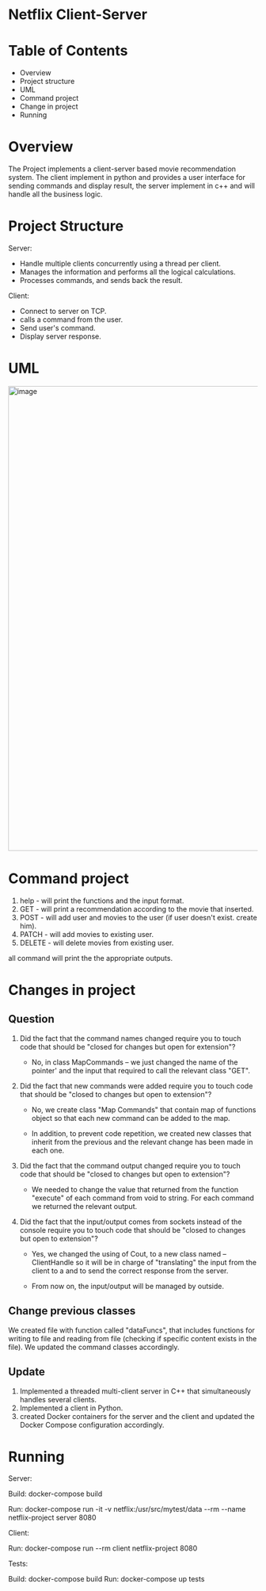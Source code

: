 # Netflix Client-Server

# Table of Contents

-	Overview
-	Project structure
-	UML
-	Command project
-	Change in project
-	Running

# Overview

The Project implements a client-server based movie recommendation system. The client implement in python and provides a user interface for sending commands and display result, the server implement in c++ and will handle all the business logic.

# Project Structure
Server:

-	Handle multiple clients concurrently using a thread per client.
-	Manages the information and performs all the logical calculations.
-	Processes commands, and sends back the result.
    
Client:

-	Connect to server on TCP.
-	calls a command from the user.
-	Send user's command.
-	Display server response.
# UML
<img width="938" alt="image" src="https://github.com/user-attachments/assets/1561690d-be7b-47c4-95ea-1a223902ca2b" />

# Command project
1. help - will print the functions and the input format.
2. GET - will print a recommendation according to the movie that inserted.
3. POST - will add user and movies to the user (if user doesn't exist. create him).
4. PATCH -  will add movies to existing user.
5. DELETE - will delete movies from existing user.

all command will print the the appropriate outputs.

# Changes in project

## Question 

1.	Did the fact that the command names changed require you to touch code that should be "closed for changes but open for extension"?
   
    -	No, in class MapCommands – we just changed the name of the pointer' and the input that required to call the relevant class "GET".

2.	Did the fact that new commands were added require you to touch code that should be "closed to changes but open to extension"?
   
    -	No, we create class "Map Commands" that contain map of functions object so that each new command can be added to the map.
  
    -	In addition, to prevent code repetition, we created new classes that inherit from the previous and the relevant change has been made in each one.
  
3.	Did the fact that the command output changed require you to touch code that should be "closed to changes but open to extension"?
   
    -	We needed to change the value that returned from the function "execute" of each command from void to string. For each command we returned the relevant output.

4.	Did the fact that the input/output comes from sockets instead of the console require you to touch code that should be "closed to changes but open to extension"?
   
    -	Yes, we changed the using of Cout, to a new class named – ClientHandle so it will be in charge of "translating" the input from the client to a and to send the correct response from the server.
  
    -	From now on, the input/output will be managed by outside.


## Change previous classes

We created file with function called "dataFuncs",  that includes functions for writing to file and reading from file (checking if specific content exists in the file).
We updated the command classes accordingly.

## Update
1. Implemented a threaded multi-client server in C++ that simultaneously handles several clients.
2. Implemented a client in Python.
3. created Docker containers for the server and the client and updated the Docker Compose configuration accordingly.


# Running

Server:

Build: docker-compose build

Run: docker-compose run -it -v netflix:/usr/src/mytest/data --rm --name netflix-project server 8080

Client:

Run: docker-compose run --rm client netflix-project 8080

Tests:

Build: docker-compose build
Run: docker-compose up tests



